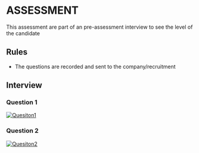 # ASSESSMENT

This assessment are part of an pre-assessment interview to see the level of the candidate

## Rules

- The questions are recorded and sent to the company/recruitment

## Interview


### Question 1

[![Quesiton1](https://img.youtube.com/vi/pctSxmPKZvM/hqdefault.jpg)](https://www.youtube.com/watch?v=pctSxmPKZvM)

### Question 2

[![Quesiton2](https://img.youtube.com/vi/mxlfBpo-Lg8/hqdefault.jpg)](https://www.youtube.com/watch?v=mxlfBpo-Lg8)
